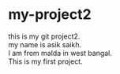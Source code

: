 # my-project2
this is my git project2.
<br>
my name is asik saikh.
<br>
I am from malda in west bangal.<br>
This is my first project.

